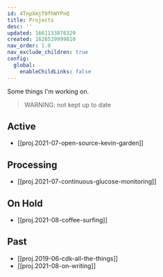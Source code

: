 ```yaml
---
id: 4TnpXmjT9fhWYPnQ
title: Projects
desc: ''
updated: 1661133876329
created: 1626539999810
nav_order: 1.0
nav_exclude_children: true
config:
  global:
    enableChildLinks: false
---
```


Some things I'm working on. 
> WARNING: not kept up to date

## Active
- [[proj.2021-07-open-source-kevin-garden]]

## Processing
- [[proj.2021-07-continuous-glucose-monitoring]]

## On Hold
- [[proj.2021-08-coffee-surfing]]

## Past
- [[proj.2019-06-cdk-all-the-things]]
- [[proj.2021-08-on-writing]]
